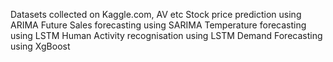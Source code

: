 Datasets collected on Kaggle.com, AV etc
Stock price prediction using ARIMA
Future Sales forecasting using SARIMA
Temperature forecasting using LSTM
Human Activity recognisation using LSTM
Demand Forecasting using XgBoost
